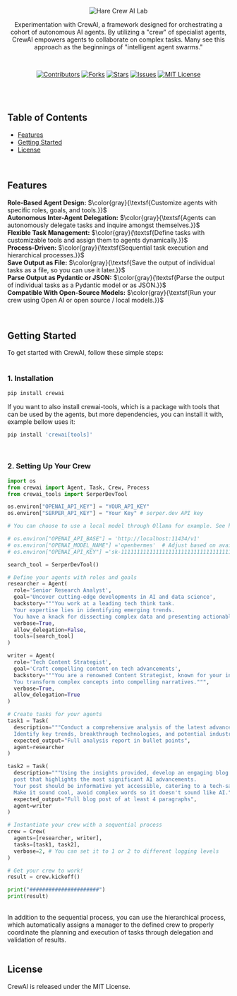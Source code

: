 <p align="center">
   <img src="https://github.com/harehimself/hare_crewai-lab/blob/9dc02d7079cf74ddafccb3ebf195c2393c3ebefa/Hare_Network-Analytics.png" alt="Hare Crew AI Lab">
</p>

<p align="center">
   Experimentation with CrewAI, a framework designed for orchestrating a cohort of autonomous AI agents. By utilizing a "crew" of specialist agents, CrewAI empowers agents to collaborate on complex tasks. Many see this approach as the beginnings of "intelligent agent swarms."
</p>
<br>

<p align="center">
  <a href="https://github.com/harehimself/hare_crewai/graphs/contributors">
    <img src="https://img.shields.io/github/contributors/harehimself/hare_crewai" alt="Contributors"></a>
  <a href="https://github.com/harehimself/hare_crewai/network/members">
    <img src="https://img.shields.io/github/forks/harehimself/hare_crewai" alt="Forks"></a>
  <a href="https://github.com/harehimself/hare_crewai/stargazers">
    <img src="https://img.shields.io/github/stars/harehimself/hare_crewai" alt="Stars"></a>
  <a href="https://github.com/harehimself/hare_crewai/issues">
    <img src="https://img.shields.io/github/issues/harehimself/hare_crewai" alt="Issues"></a>
  <a href="https://github.com/harehimself/hare_crewai/blob/main/LICENSE">
    <img src="https://img.shields.io/github/license/harehimself/hare_crewai" alt="MIT License"></a>
</p>

<br><br>

## Table of Contents
  - [Features](#features)
  - [Getting Started](#getting-started)
  - [License](#license)


<br>

## Features
**Role-Based Agent Design:** $\color{gray}{\textsf{Customize agents with specific roles, goals, and tools.}}$<br>
**Autonomous Inter-Agent Delegation:** $\color{gray}{\textsf{Agents can autonomously delegate tasks and inquire amongst themselves.}}$<br>
**Flexible Task Management:** $\color{gray}{\textsf{Define tasks with customizable tools and assign them to agents dynamically.}}$<br>
**Process-Driven:** $\color{gray}{\textsf{Sequential task execution and hierarchical processes.}}$<br>
**Save Output as File:** $\color{gray}{\textsf{Save the output of individual tasks as a file, so you can use it later.}}$<br>
**Parse Output as Pydantic or JSON:** $\color{gray}{\textsf{Parse the output of individual tasks as a Pydantic model or as JSON.}}$<br>
**Compatible With Open-Source Models:** $\color{gray}{\textsf{Run your crew using Open AI or open source / local models.}}$<br>

<br>

## Getting Started
To get started with CrewAI, follow these simple steps:<br><br>

### 1. Installation
```python
pip install crewai
```
If you want to also install crewai-tools, which is a package with tools that can be used by the agents, but more dependencies, you can install it with, example bellow uses it:

```python
pip install 'crewai[tools]'
```
<br>

### 2. Setting Up Your Crew

```python
import os
from crewai import Agent, Task, Crew, Process
from crewai_tools import SerperDevTool

os.environ["OPENAI_API_KEY"] = "YOUR_API_KEY"
os.environ["SERPER_API_KEY"] = "Your Key" # serper.dev API key

# You can choose to use a local model through Ollama for example. See https://docs.crewai.com/how-to/LLM-Connections/ for more information.

# os.environ["OPENAI_API_BASE"] = 'http://localhost:11434/v1'
# os.environ["OPENAI_MODEL_NAME"] ='openhermes'  # Adjust based on available model
# os.environ["OPENAI_API_KEY"] ='sk-111111111111111111111111111111111111111111111111'

search_tool = SerperDevTool()

# Define your agents with roles and goals
researcher = Agent(
  role='Senior Research Analyst',
  goal='Uncover cutting-edge developments in AI and data science',
  backstory="""You work at a leading tech think tank.
  Your expertise lies in identifying emerging trends.
  You have a knack for dissecting complex data and presenting actionable insights.""",
  verbose=True,
  allow_delegation=False,
  tools=[search_tool]
)

writer = Agent(
  role='Tech Content Strategist',
  goal='Craft compelling content on tech advancements',
  backstory="""You are a renowned Content Strategist, known for your insightful and engaging articles.
  You transform complex concepts into compelling narratives.""",
  verbose=True,
  allow_delegation=True
)

# Create tasks for your agents
task1 = Task(
  description="""Conduct a comprehensive analysis of the latest advancements in AI in 2024.
  Identify key trends, breakthrough technologies, and potential industry impacts.""",
  expected_output="Full analysis report in bullet points",
  agent=researcher
)

task2 = Task(
  description="""Using the insights provided, develop an engaging blog
  post that highlights the most significant AI advancements.
  Your post should be informative yet accessible, catering to a tech-savvy audience.
  Make it sound cool, avoid complex words so it doesn't sound like AI.""",
  expected_output="Full blog post of at least 4 paragraphs",
  agent=writer
)

# Instantiate your crew with a sequential process
crew = Crew(
  agents=[researcher, writer],
  tasks=[task1, task2],
  verbose=2, # You can set it to 1 or 2 to different logging levels
)

# Get your crew to work!
result = crew.kickoff()

print("######################")
print(result)
```

<br>
In addition to the sequential process, you can use the hierarchical process, which automatically assigns a manager to the defined crew to properly coordinate the planning and execution of tasks through delegation and validation of results.

<br>
<br>

## License
   CrewAI is released under the MIT License.
